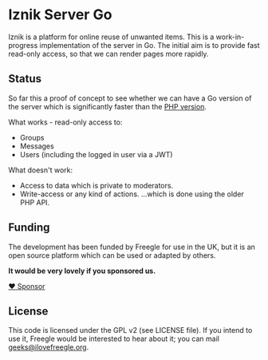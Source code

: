 # Iznik Server Go

Iznik is a platform for online reuse of unwanted items.  This is a work-in-progress 
implementation of the server in Go.  The initial aim is to provide fast read-only access, 
so that we can render pages more rapidly.

## Status

So far this a proof of concept to see whether we can have a Go
version of the server which is significantly faster than the [PHP version](https://github.com/Freegle/iznik-server).

What works - read-only access to:
* Groups
* Messages
* Users (including the logged in user via a JWT)

What doesn't work:
* Access to data which is private to moderators.
* Write-access or any kind of actions.
...which is done using the older PHP API.

## Funding
The development has been funded by Freegle for use in the UK,
but it is an open source platform which can be used or adapted by others.

**It would be very lovely if you sponsored us.**

[:heart: Sponsor](https://github.com/sponsors/Freegle)


## License

This code is licensed under the GPL v2 (see LICENSE file).  If you intend to use it, Freegle would be interested to
hear about it; you can mail [geeks@ilovefreegle.org](mailto:geeks@ilovefreegle.org).